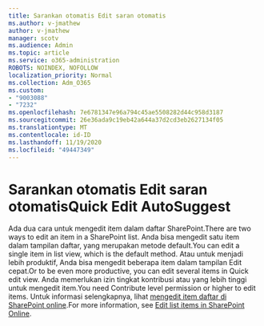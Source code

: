 ```yaml
---
title: Sarankan otomatis Edit saran otomatis
ms.author: v-jmathew
author: v-jmathew
manager: scotv
ms.audience: Admin
ms.topic: article
ms.service: o365-administration
ROBOTS: NOINDEX, NOFOLLOW
localization_priority: Normal
ms.collection: Adm_O365
ms.custom:
- "9003088"
- "7232"
ms.openlocfilehash: 7e6781347e96a794c45ae5508282d44c958d3187
ms.sourcegitcommit: 26e36ada9c19eb42a644a37d2cd3eb2627134f05
ms.translationtype: MT
ms.contentlocale: id-ID
ms.lasthandoff: 11/19/2020
ms.locfileid: "49447349"
---
```

# <a name="quick-edit-autosuggest"></a><span data-ttu-id="a9218-102">Sarankan otomatis Edit saran otomatis</span><span class="sxs-lookup"><span data-stu-id="a9218-102">Quick Edit AutoSuggest</span></span>

<span data-ttu-id="a9218-103">Ada dua cara untuk mengedit item dalam daftar SharePoint.</span><span class="sxs-lookup"><span data-stu-id="a9218-103">There are two ways to edit an item in a SharePoint list.</span></span> <span data-ttu-id="a9218-104">Anda bisa mengedit satu item dalam tampilan daftar, yang merupakan metode default.</span><span class="sxs-lookup"><span data-stu-id="a9218-104">You can edit a single item in list view, which is the default method.</span></span> <span data-ttu-id="a9218-105">Atau untuk menjadi lebih produktif, Anda bisa mengedit beberapa item dalam tampilan Edit cepat.</span><span class="sxs-lookup"><span data-stu-id="a9218-105">Or to be even more productive, you can edit several items in Quick edit view.</span></span> <span data-ttu-id="a9218-106">Anda memerlukan izin tingkat kontribusi atau yang lebih tinggi untuk mengedit item.</span><span class="sxs-lookup"><span data-stu-id="a9218-106">You need Contribute level permission or higher to edit items.</span></span> <span data-ttu-id="a9218-107">Untuk informasi selengkapnya, lihat [mengedit item daftar di SharePoint online](https://support.microsoft.com/office/dac1a1c3-a80b-4082-ba57-715cf613d0f7).</span><span class="sxs-lookup"><span data-stu-id="a9218-107">For more information, see [Edit list items in SharePoint Online](https://support.microsoft.com/office/dac1a1c3-a80b-4082-ba57-715cf613d0f7).</span></span>
